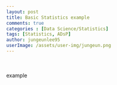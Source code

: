 ```yaml
---
layout: post
title: Basic Statistics example
comments: true
categories : [Data Science/Statistics]
tags: [Statistics, ADsP]
author: jungeunlee95
userImage: /assets/user-img/jungeun.png
---
```

<br><br>example